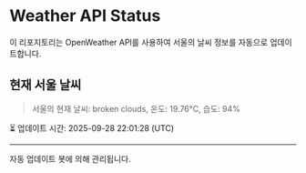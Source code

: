 
# Weather API Status

이 리포지토리는 OpenWeather API를 사용하여 서울의 날씨 정보를 자동으로 업데이트합니다.

## 현재 서울 날씨
> 서울의 현재 날씨: broken clouds, 온도: 19.76°C, 습도: 94%

⏳ 업데이트 시간: 2025-09-28 22:01:28 (UTC)

---
자동 업데이트 봇에 의해 관리됩니다.
